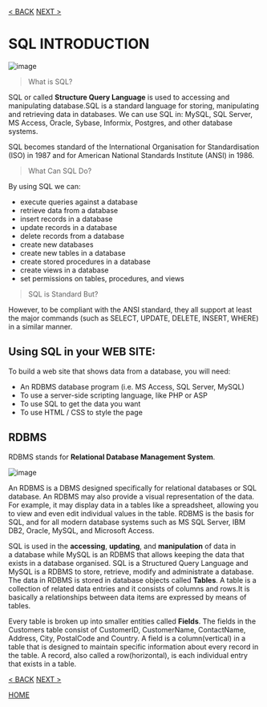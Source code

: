 [< BACK](README.md)                                                                                                                         [NEXT >](syntax.md)
# SQL INTRODUCTION

![image](https://user-images.githubusercontent.com/63160825/119976059-35b5a200-bfd4-11eb-8512-daed4e85fdf7.png)

> What is SQL?

SQL or called **Structure Query Language** is used to accessing and manipulating database.SQL is a standard language for storing, manipulating and retrieving data in databases. We can use SQL in: MySQL, SQL Server, MS Access, Oracle, Sybase, Informix, Postgres, and other database systems.

SQL becomes standard of the International Organisation for Standardisation (ISO) in 1987 and for American National Standards Institute (ANSI) in 1986.

> What Can SQL Do?

By using SQL we can:
+ execute queries against a database
+ retrieve data from a database
+ insert records in a database
+ update records in a database
+ delete records from a database
+ create new databases
+ create new tables in a database
+ create stored procedures in a database
+ create views in a database
+ set permissions on tables, procedures, and views

> SQL is Standard But?

However, to be compliant with the ANSI standard, they all support at least the major commands (such as SELECT, UPDATE, DELETE, INSERT, WHERE) in a similar manner.

## Using SQL in your WEB SITE:

To build a web site that shows data from a database, you will need:
+ An RDBMS database program (i.e. MS Access, SQL Server, MySQL)
+ To use a server-side scripting language, like PHP or ASP
+ To use SQL to get the data you want
+ To use HTML / CSS to style the page

## RDBMS

RDBMS stands for **Relational Database Management System**.

![image](https://user-images.githubusercontent.com/63160825/119978793-b033f100-bfd7-11eb-99ac-1e1beebeca25.png)


An RDBMS is a DBMS designed specifically for relational databases or SQL database. An RDBMS may also provide a visual representation of the data. For example, it may display data in a tables like a spreadsheet, allowing you to view and even edit individual values in the table. RDBMS is the basis for SQL, and for all modern database systems such as MS SQL Server, IBM DB2, Oracle, MySQL, and Microsoft Access.
                                                                                     
SQL is used in the **accessing**, **updating**, and **manipulation** of data in a database while MySQL is an RDBMS that allows keeping the data that exists in a database organised. SQL is a Structured Query Language and MySQL is a RDBMS to store, retrieve, modify and administrate a database. The data in RDBMS is stored in database objects called **Tables**. A table is a collection of related data entries and it consists of columns and rows.It is basically a relationships between data items are expressed by means of tables.

Every table is broken up into smaller entities called **Fields**. The fields in the Customers table consist of CustomerID, CustomerName, ContactName, Address, City, PostalCode and Country. A field is a column(vertical) in a table that is designed to maintain specific information about every record in the table. A record, also called a row(horizontal), is each individual entry that exists in a table.

[< BACK](README.md)                                                                                                                         [NEXT >](syntax.md)

[HOME](README.md)
